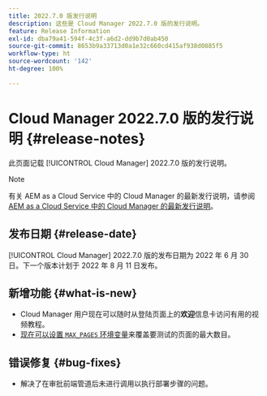```yaml
---
title: 2022.7.0 版发行说明
description: 这些是 Cloud Manager 2022.7.0 版的发行说明。
feature: Release Information
exl-id: dba79a41-594f-4c3f-a6d2-dd9b7d0ab450
source-git-commit: 8653b9a33713d0a1e32c660cd415af938d0885f5
workflow-type: ht
source-wordcount: '142'
ht-degree: 100%

---
```


# Cloud Manager 2022.7.0 版的发行说明 {#release-notes}

此页面记载 [!UICONTROL Cloud Manager] 2022.7.0 版的发行说明。

>[!NOTE]
>
>有关 AEM as a Cloud Service 中的 Cloud Manager 的最新发行说明，请参阅 [AEM as a Cloud Service 中的 Cloud Manager 的最新发行说明](https://experienceleague.adobe.com/docs/experience-manager-cloud-service/content/implementing/using-cloud-manager/release-notes-cloud-manager/release-notes-cm-current.html)。

## 发布日期 {#release-date}

[!UICONTROL Cloud Manager] 2022.7.0 版的发布日期为 2022 年 6 月 30 日。下一个版本计划于 2022 年 8 月 11 日发布。

## 新增功能 {#what-is-new}

* Cloud Manager 用户现在可以随时从登陆页面上的&#x200B;**欢迎**&#x200B;信息卡访问有用的视频教程。
* [现在可以设置 `MAX_PAGES` 环境变量](/help/using/code-quality-testing.md#crawler)来覆盖要测试的页面的最大数目。

## 错误修复 {#bug-fixes}

* 解决了在审批前端管道后未进行调用以执行部署步骤的问题。
